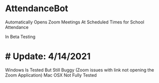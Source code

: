 # AttendanceBot
Automatically Opens Zoom Meetings At Scheduled Times for School Attendance

In Beta Testing

# # Update: 4/14/2021
Windows Is Tested But Still Buggy (Zoom issues with link not opening the Zoom Application)
Mac OSX Not Fully Tested
